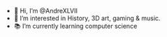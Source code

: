 - 👋 Hi, I’m @AndreXLVII
- 👀 I’m interested in History, 3D art, gaming & music.
- 📚 I’m currently learning computer science

<!---
AndreXLVII/AndreXLVII is a ✨ special ✨ repository because its `README.md` (this file) appears on your GitHub profile.
You can click the Preview link to take a look at your changes.
--->
